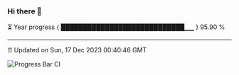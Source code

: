### Hi there 👋

⏳ Year progress { ████████████████████████████▁▁ } 95.90 %

---

⏰ Updated on Sun, 17 Dec 2023 00:40:46 GMT

![Progress Bar CI](https://github.com/Shyam-Makwana/GitHub-Actions-Demo/workflows/Progress%20Bar%20CI/badge.svg)

